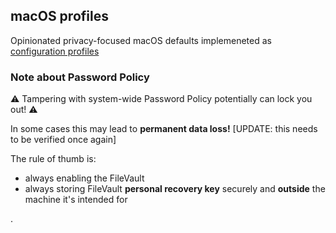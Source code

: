 ## macOS profiles

Opinionated privacy-focused macOS defaults implemeneted as [configuration profiles](https://support.apple.com/en-hk/guide/mac-help/mh35561/mac)

### Note about Password Policy

⚠️ Tampering with system-wide Password Policy potentially can lock you out! ⚠️

In some cases this may lead to **permanent data loss!** [UPDATE: this needs to be verified once again]

The rule of thumb is:
- always enabling the FileVault
- always storing FileVault **personal recovery key** securely and **outside** the machine it's intended for


.

